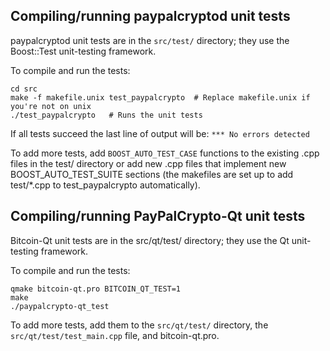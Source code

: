 Compiling/running paypalcryptod unit tests
------------------------------------

paypalcryptod unit tests are in the `src/test/` directory; they
use the Boost::Test unit-testing framework.

To compile and run the tests:

	cd src
	make -f makefile.unix test_paypalcrypto  # Replace makefile.unix if you're not on unix
	./test_paypalcrypto   # Runs the unit tests

If all tests succeed the last line of output will be:
`*** No errors detected`

To add more tests, add `BOOST_AUTO_TEST_CASE` functions to the existing
.cpp files in the test/ directory or add new .cpp files that
implement new BOOST_AUTO_TEST_SUITE sections (the makefiles are
set up to add test/*.cpp to test_paypalcrypto automatically).


Compiling/running PayPalCrypto-Qt unit tests
---------------------------------------

Bitcoin-Qt unit tests are in the src/qt/test/ directory; they
use the Qt unit-testing framework.

To compile and run the tests:

	qmake bitcoin-qt.pro BITCOIN_QT_TEST=1
	make
	./paypalcrypto-qt_test

To add more tests, add them to the `src/qt/test/` directory,
the `src/qt/test/test_main.cpp` file, and bitcoin-qt.pro.

